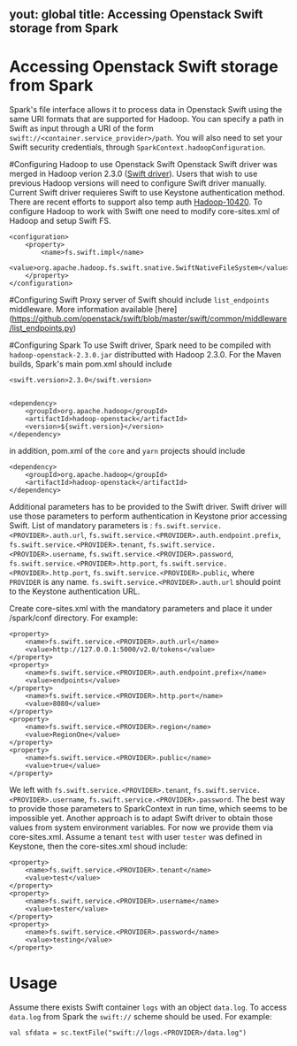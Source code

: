 yout: global
title: Accessing Openstack Swift storage from Spark
---

# Accessing Openstack Swift storage from Spark

Spark's file interface allows it to process data in Openstack Swift using the same URI 
formats that are supported for Hadoop. You can specify a path in Swift as input through a 
URI of the form `swift://<container.service_provider>/path`. You will also need to set your 
Swift security credentials, through `SparkContext.hadoopConfiguration`. 

#Configuring Hadoop to use Openstack Swift
Openstack Swift driver was merged in Hadoop verion 2.3.0 ([Swift driver](https://issues.apache.org/jira/browse/HADOOP-8545)).  Users that wish to use previous Hadoop versions will need to configure Swift driver manually. Current Swift driver 
requieres Swift to use Keystone authentication method. There are recent efforts to support 
also temp auth [Hadoop-10420](https://issues.apache.org/jira/browse/HADOOP-10420).
To configure Hadoop to work with Swift one need to modify core-sites.xml of Hadoop and 
setup Swift FS.
  
	<configuration>
		<property>
			<name>fs.swift.impl</name>
			<value>org.apache.hadoop.fs.swift.snative.SwiftNativeFileSystem</value>
		</property>
	</configuration>

#Configuring Swift 
Proxy server of Swift should include `list_endpoints` middleware. More information 
available [here] (https://github.com/openstack/swift/blob/master/swift/common/middleware/list_endpoints.py)

#Configuring Spark
To use Swift driver, Spark need to be compiled with `hadoop-openstack-2.3.0.jar` 
distributted with Hadoop 2.3.0.  For the Maven builds, Spark's main pom.xml should include 

	<swift.version>2.3.0</swift.version>


	<dependency>
		<groupId>org.apache.hadoop</groupId>
		<artifactId>hadoop-openstack</artifactId>
		<version>${swift.version}</version>
	</dependency>

in addition, pom.xml of the `core` and `yarn` projects should include

	<dependency>
		<groupId>org.apache.hadoop</groupId>
		<artifactId>hadoop-openstack</artifactId>
	</dependency>


Additional parameters has to be provided to the Swift driver. Swift driver will use those 
parameters to perform authentication in Keystone prior  accessing Swift. List of mandatory 
parameters is : `fs.swift.service.<PROVIDER>.auth.url`, 
`fs.swift.service.<PROVIDER>.auth.endpoint.prefix`, `fs.swift.service.<PROVIDER>.tenant`, 
`fs.swift.service.<PROVIDER>.username`,
`fs.swift.service.<PROVIDER>.password`, `fs.swift.service.<PROVIDER>.http.port`, 
`fs.swift.service.<PROVIDER>.http.port`, `fs.swift.service.<PROVIDER>.public`, where 
`PROVIDER` is any name. `fs.swift.service.<PROVIDER>.auth.url` should point to the Keystone 
authentication URL.

Create core-sites.xml with the mandatory parameters and place it under /spark/conf 
directory. For example:


	<property>
		<name>fs.swift.service.<PROVIDER>.auth.url</name>
		<value>http://127.0.0.1:5000/v2.0/tokens</value>
	</property>
	<property>
		<name>fs.swift.service.<PROVIDER>.auth.endpoint.prefix</name>
		<value>endpoints</value>
	</property>
		<name>fs.swift.service.<PROVIDER>.http.port</name>
		<value>8080</value>
	</property>
	<property>
		<name>fs.swift.service.<PROVIDER>.region</name>
		<value>RegionOne</value>
	</property>
	<property>
		<name>fs.swift.service.<PROVIDER>.public</name>
		<value>true</value>
	</property>

We left with `fs.swift.service.<PROVIDER>.tenant`, `fs.swift.service.<PROVIDER>.username`, 
`fs.swift.service.<PROVIDER>.password`. The best way to provide those parameters to 
SparkContext in run time, which seems to be impossible yet.
Another approach is to adapt Swift driver to obtain those values from system environment 
variables. For now we provide them via core-sites.xml. 
Assume a tenant `test` with user `tester` was defined in Keystone, then the core-sites.xml 
shoud include: 

	<property>
		<name>fs.swift.service.<PROVIDER>.tenant</name>
		<value>test</value>
	</property>
	<property>
		<name>fs.swift.service.<PROVIDER>.username</name>
		<value>tester</value>
	</property>
	<property>
		<name>fs.swift.service.<PROVIDER>.password</name>
		<value>testing</value>
	</property>
# Usage
Assume there exists Swift container `logs` with an object `data.log`. To access `data.log` 
from Spark the `swift://` scheme should be used. For example:

	val sfdata = sc.textFile("swift://logs.<PROVIDER>/data.log")

